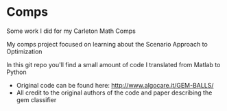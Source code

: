 # Comps
Some work I did for my Carleton Math Comps

My comps project focused on learning about the Scenario Approach to Optimization

In this git repo you'll find a small amount of code I translated from Matlab to Python
+ Original code can be found here: http://www.algocare.it/GEM-BALLS/
+ All credit to the original authors of the code and paper describing the gem classifier

